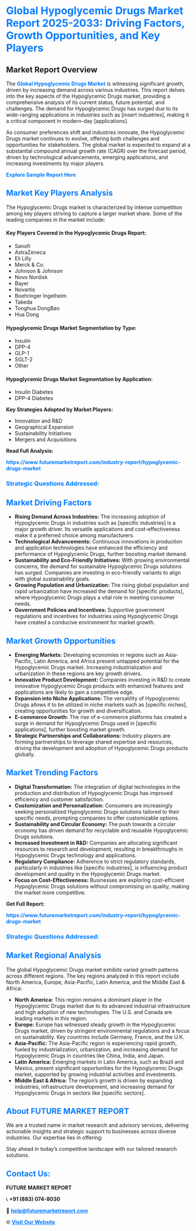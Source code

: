 <h1 style="color: #007BFF;">Global Hypoglycemic Drugs Market Report 2025-2033: Driving Factors, Growth Opportunities, and Key Players</h1>

<section id="overview">
<h2>Market Report Overview</h2>
<p>The <a href="https://www.futuremarketreport.com/industry-report/hypoglycemic-drugs-market" style="color: #007BFF; text-decoration: none;"><strong>Global Hypoglycemic Drugs Market</strong></a> is witnessing significant growth, driven by increasing demand across various industries. This report delves into the key aspects of the Hypoglycemic Drugs market, providing a comprehensive analysis of its current status, future potential, and challenges. The demand for Hypoglycemic Drugs has surged due to its wide-ranging applications in industries such as [insert industries], making it a critical component in modern-day [applications].</p>
<p>As consumer preferences shift and industries innovate, the Hypoglycemic Drugs market continues to evolve, offering both challenges and opportunities for stakeholders. The global market is expected to expand at a substantial compound annual growth rate (CAGR) over the forecast period, driven by technological advancements, emerging applications, and increasing investments by major players.</p>
</section>

<section id="overview">
<p><a href="https://www.futuremarketreport.com/request-sample/reportId=79588" style="color: #007BFF; text-decoration: none;"><strong>Explore Sample Report Here</strong></a></p>
</section>

<section id="key-players">
<h2 style="color: #007BFF;">Market Key Players Analysis</h2>
<p>The Hypoglycemic Drugs market is characterized by intense competition among key players striving to capture a larger market share. Some of the leading companies in the market include:</p>
<h4>Key Players Covered in the Hypoglycemic Drugs Report:</h4>
<ul><li>Sanofi</li><li>AstraZeneca</li><li>Eli Lilly</li><li>Merck &amp; Co.</li><li>Johnson &amp; Johnson</li><li>Novo Nordisk</li><li>Bayer</li><li>Novartis</li><li>Boehringer Ingelheim</li><li>Takeda</li><li>Tonghua DongBao</li><li>Hua Dong</li></ul>
<h4>Hypoglycemic Drugs Market Segmentation by Type:</h4>
<ul><li>Insulin</li><li>DPP-4</li><li>GLP-1</li><li>SGLT-2</li><li>Other</li></ul>

<h4>Hypoglycemic Drugs Market Segmentation by Application:</h4>
<ul><li>Insulin Diabetes</li><li>DPP-4 Diabetes</li></ul>
<p><strong>Key Strategies Adopted by Market Players:</strong></p>
<ul>
<li>Innovation and R&D</li>
<li>Geographical Expansion</li>
<li>Sustainability Initiatives</li>
<li>Mergers and Acquisitions</li>
</ul>
</section>

<section>
<p><strong>Read Full Analysis: </strong></p><a href="https://www.futuremarketreport.com/industry-report/hypoglycemic-drugs-market" style="color: #007BFF; text-decoration: none;"><strong>https://www.futuremarketreport.com/industry-report/hypoglycemic-drugs-market</strong></a>
<h3 style="color: #007BFF;">Strategic Questions Addressed:</h3>
</section>

<section id="driving-factors">
<h2 style="color: #007BFF;">Market Driving Factors</h2>
<ul>
<li><strong>Rising Demand Across Industries:</strong> The increasing adoption of Hypoglycemic Drugs in industries such as [specific industries] is a major growth driver. Its versatile applications and cost-effectiveness make it a preferred choice among manufacturers.</li>
<li><strong>Technological Advancements:</strong> Continuous innovations in production and application technologies have enhanced the efficiency and performance of Hypoglycemic Drugs, further boosting market demand.</li>
<li><strong>Sustainability and Eco-Friendly Initiatives:</strong> With growing environmental concerns, the demand for sustainable Hypoglycemic Drugs solutions has surged. Companies are investing in eco-friendly variants to align with global sustainability goals.</li>
<li><strong>Growing Population and Urbanization:</strong> The rising global population and rapid urbanization have increased the demand for [specific products], where Hypoglycemic Drugs plays a vital role in meeting consumer needs.</li>
<li><strong>Government Policies and Incentives:</strong> Supportive government regulations and incentives for industries using Hypoglycemic Drugs have created a conducive environment for market growth.</li>
</ul>
</section>

<section id="growth-opportunities">
<h2 style="color: #007BFF;">Market Growth Opportunities</h2>
<ul>
<li><strong>Emerging Markets:</strong> Developing economies in regions such as Asia-Pacific, Latin America, and Africa present untapped potential for the Hypoglycemic Drugs market. Increasing industrialization and urbanization in these regions are key growth drivers.</li>
<li><strong>Innovative Product Development:</strong> Companies investing in R&D to create innovative Hypoglycemic Drugs products with enhanced features and applications are likely to gain a competitive edge.</li>
<li><strong>Expansion into Niche Applications:</strong> The versatility of Hypoglycemic Drugs allows it to be utilized in niche markets such as [specific niches], creating opportunities for growth and diversification.</li>
<li><strong>E-commerce Growth:</strong> The rise of e-commerce platforms has created a surge in demand for Hypoglycemic Drugs used in [specific applications], further boosting market growth.</li>
<li><strong>Strategic Partnerships and Collaborations:</strong> Industry players are forming partnerships to leverage shared expertise and resources, driving the development and adoption of Hypoglycemic Drugs products globally.</li>
</ul>
</section>

<section id="trending-factors">
<h2 style="color: #007BFF;">Market Trending Factors</h2>
<ul>
<li><strong>Digital Transformation:</strong> The integration of digital technologies in the production and distribution of Hypoglycemic Drugs has improved efficiency and customer satisfaction.</li>
<li><strong>Customization and Personalization:</strong> Consumers are increasingly seeking personalized Hypoglycemic Drugs solutions tailored to their specific needs, prompting companies to offer customizable options.</li>
<li><strong>Sustainability and Circular Economy:</strong> The push towards a circular economy has driven demand for recyclable and reusable Hypoglycemic Drugs solutions.</li>
<li><strong>Increased Investment in R&D:</strong> Companies are allocating significant resources to research and development, resulting in breakthroughs in Hypoglycemic Drugs technology and applications.</li>
<li><strong>Regulatory Compliance:</strong> Adherence to strict regulatory standards, particularly in industries like [specific industries], is influencing product development and quality in the Hypoglycemic Drugs market.</li>
<li><strong>Focus on Cost-Effectiveness:</strong> Businesses are exploring cost-efficient Hypoglycemic Drugs solutions without compromising on quality, making the market more competitive.</li>
</ul>
</section>

<section>
<p><strong>Get Full Report: </strong></p><a href="https://www.futuremarketreport.com/industry-report/hypoglycemic-drugs-market" style="color: #007BFF; text-decoration: none;"><strong>https://www.futuremarketreport.com/industry-report/hypoglycemic-drugs-market</strong></a>
<h3 style="color: #007BFF;">Strategic Questions Addressed:</h3>
</section>


<section id="regional-analysis">
<h2 style="color: #007BFF;">Market Regional Analysis</h2>
<p>The global Hypoglycemic Drugs market exhibits varied growth patterns across different regions. The key regions analyzed in this report include North America, Europe, Asia-Pacific, Latin America, and the Middle East & Africa:</p>
<ul>
<li><strong>North America:</strong> This region remains a dominant player in the Hypoglycemic Drugs market due to its advanced industrial infrastructure and high adoption of new technologies. The U.S. and Canada are leading markets in this region.</li>
<li><strong>Europe:</strong> Europe has witnessed steady growth in the Hypoglycemic Drugs market, driven by stringent environmental regulations and a focus on sustainability. Key countries include Germany, France, and the U.K.</li>
<li><strong>Asia-Pacific:</strong> The Asia-Pacific region is experiencing rapid growth, fueled by industrialization, urbanization, and increasing demand for Hypoglycemic Drugs in countries like China, India, and Japan.</li>
<li><strong>Latin America:</strong> Emerging markets in Latin America, such as Brazil and Mexico, present significant opportunities for the Hypoglycemic Drugs market, supported by growing industrial activities and investments.</li>
<li><strong>Middle East & Africa:</strong> The region’s growth is driven by expanding industries, infrastructure development, and increasing demand for Hypoglycemic Drugs in sectors like [specific sectors].</li>
</ul>
</section>

<footer>
<h2 style="color: #007BFF;">About FUTURE MARKET REPORT</h2>
<p>We are a trusted name in market research and advisory services, delivering actionable insights and strategic support to businesses across diverse industries. Our expertise lies in offering:</p>

<p>Stay ahead in today’s competitive landscape with our tailored research solutions.</p>

<h2 style="color: #007BFF;">Contact Us:</h2>
<p><strong>FUTURE MARKET REPORT</strong></p>
<p>📞 <strong>+91 (883) 074-8030</strong></p>
<p>📧 <strong><a href="mailto:help@futuremarketreport.com" style="color: #007BFF;">help@futuremarketreport.com</a></strong></p>
<p>🌐 <strong><a href="https://www.futuremarketreport.com/" style="color: #007BFF;">Visit Our Website</a></strong></p>
</footer>
